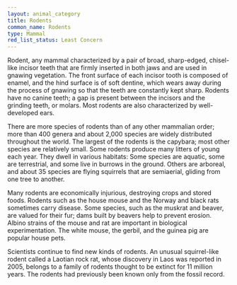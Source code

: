 ```yaml
---
layout: animal_category
title: Rodents
common_name: Rodents
type: Mammal
red_list_status: Least Concern
---
```


Rodent, any mammal characterized by a pair of broad, sharp-edged, chisel-like incisor teeth that are firmly inserted in both jaws and are used in gnawing vegetation. The front surface of each incisor tooth is composed of enamel, and the hind surface is of soft dentine, which wears away during the process of gnawing so that the teeth are constantly kept sharp. Rodents have no canine teeth; a gap is present between the incisors and the grinding teeth, or molars. Most rodents are also characterized by well-developed ears. 

There are more species of rodents than of any other mammalian order; more than 400 genera and about 2,000 species are widely distributed throughout the world. The largest of the rodents is the capybara; most other species are relatively small. Some rodents produce many litters of young each year. They dwell in various habitats: Some species are aquatic, some are terrestrial, and some live in burrows in the ground. Others are arboreal, and about 35 species are flying squirrels that are semiaerial, gliding from one tree to another. 

Many rodents are economically injurious, destroying crops and stored foods. Rodents such as the house mouse and the Norway and black rats sometimes carry disease. Some species, such as the muskrat and beaver, are valued for their fur; dams built by beavers help to prevent erosion. Albino strains of the mouse and rat are important in biological experimentation. The white mouse, the gerbil, and the guinea pig are popular house pets.

Scientists continue to find new kinds of rodents. An unusual squirrel-like rodent called a Laotian rock rat, whose discovery in Laos was reported in 2005, belongs to a family of rodents thought to be extinct for 11 million years. The rodents had previously been known only from the fossil record.